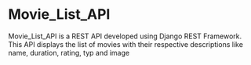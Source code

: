 # Movie_List_API
Movie_List_API is a REST API developed using Django REST Framework. This API displays the list of movies with their respective descriptions like name, duration, rating, typ and image
